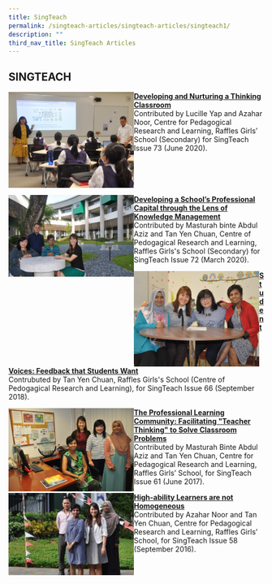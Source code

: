 ```yaml
---
title: SingTeach
permalink: /singteach-articles/singteach-articles/singteach1/
description: ""
third_nav_title: SingTeach Articles
---
```

## SINGTEACH

<img src="/images/Issue73.png" style="width:49%" align=left>

**[Developing and Nurturing a Thinking Classroom](https://singteach.nie.edu.sg/issue73-contribution/)**<br>
Contributed by Lucille Yap and Azahar Noor, Centre for Pedagogical Research and Learning, Raffles Girls’ School (Secondary) for SingTeach Issue 73 (June 2020).
<br clear=left>

<img src="/images/Issue72.png" style="width:49%" align=left>

**[Developing a School’s Professional Capital through the Lens of Knowledge Management](https://singteach.nie.edu.sg/issue72-contribution/)**<br>
Contributed by Masturah binte Abdul Aziz and Tan Yen Chuan, Centre of Pedogagical Research and Learning, Raffles Girls's School (Secondary) for SingTeach Issue 72 (March 2020).

<img src="/images/Issue66.png" style="width:49%" align=left>

**[Student Voices: Feedback that Students Want](https://singteach.nie.edu.sg/issue66-contributions02/)**<br>
Contrubuted by Tan Yen Chuan, Raffles Girls's School (Centre of Pedogagical Research and Learning), for SingTeach Issue 66 (September 2018).
<br clear=left>

<img src="/images/Issue61.png" style="width:49%" align=left>

**[The Professional Learning Community: Facilitating "Teacher Thinking" to Solve Classroom Problems](https://singteach.nie.edu.sg/issue61-contributions01/)**<br>
Contributed by Masturah Binte Abdul Aziz and Tan Yen Chuan, Centre for Pedagogical Research and Learning, Raffles Girls’ School, for SingTeach Issue 61 (June 2017).

<img src="/images/Issue58.png" style="width:49%" align=left>

**[High-ability Learners are not Homogeneous](https://singteach.nie.edu.sg/issue58-contributions01/)**<br>
Contributed by Azahar Noor and Tan Yen Chuan, Centre for Pedagogical Research and Learning, Raffles Girls’ School, for SingTeach Issue 58 (September 2016).